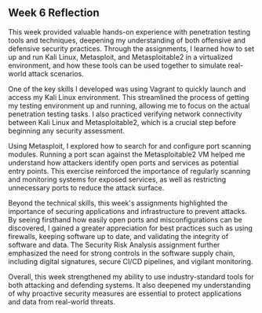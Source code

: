 ## Week 6 Reflection

This week provided valuable hands-on experience with penetration testing tools and techniques, deepening my understanding of both offensive and defensive security practices. Through the assignments, I learned how to set up and run Kali Linux, Metasploit, and Metasploitable2 in a virtualized environment, and how these tools can be used together to simulate real-world attack scenarios.

One of the key skills I developed was using Vagrant to quickly launch and access my Kali Linux environment. This streamlined the process of getting my testing environment up and running, allowing me to focus on the actual penetration testing tasks. I also practiced verifying network connectivity between Kali Linux and Metasploitable2, which is a crucial step before beginning any security assessment.

Using Metasploit, I explored how to search for and configure port scanning modules. Running a port scan against the Metasploitable2 VM helped me understand how attackers identify open ports and services as potential entry points. This exercise reinforced the importance of regularly scanning and monitoring systems for exposed services, as well as restricting unnecessary ports to reduce the attack surface.

Beyond the technical skills, this week's assignments highlighted the importance of securing applications and infrastructure to prevent attacks. By seeing firsthand how easily open ports and misconfigurations can be discovered, I gained a greater appreciation for best practices such as using firewalls, keeping software up to date, and validating the integrity of software and data. The Security Risk Analysis assignment further emphasized the need for strong controls in the software supply chain, including digital signatures, secure CI/CD pipelines, and vigilant monitoring.

Overall, this week strengthened my ability to use industry-standard tools for both attacking and defending systems. It also deepened my understanding of why proactive security measures are essential to protect applications and data from real-world threats.
